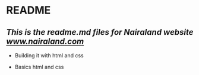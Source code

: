 # README
## _This is the readme.md files for Nairaland website www.nairaland.com_
- Building it with html and css
* Basics html and css 
